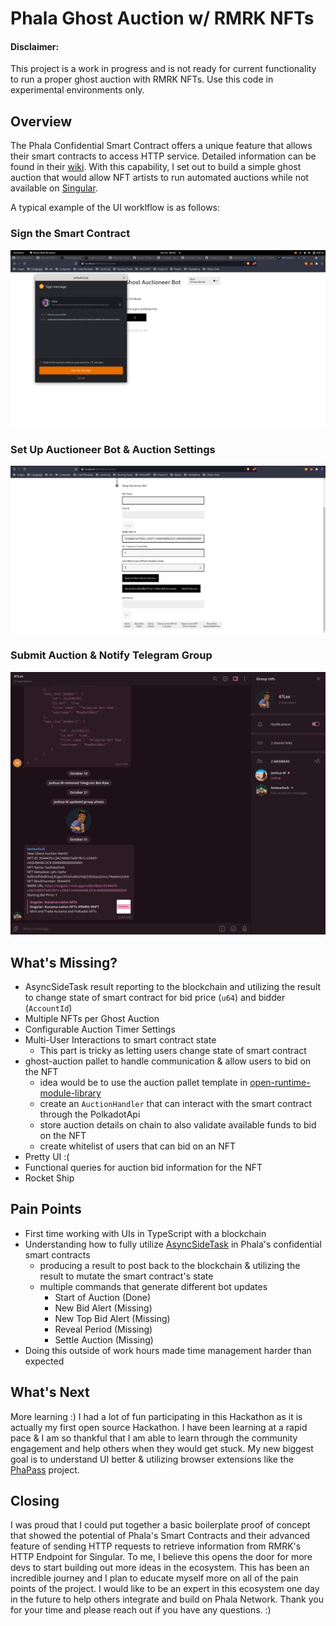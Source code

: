 # Phala Ghost Auction w/ RMRK NFTs
#### Disclaimer: 
This project is a work in progress and is not ready for current functionality to run a proper ghost auction with RMRK NFTs. Use this code in experimental environments only.

## Overview
The Phala Confidential Smart Contract offers a unique feature that allows their smart contracts to access HTTP service. Detailed information can be found in their [wiki](https://wiki.phala.network/en-us/docs/developer/your-first-confidential-contract/#advanced-feature-access-http-service-in-confidential-contracts). With this capability, I set out to build a simple ghost auction that would allow NFT artists to run automated auctions while not available on [Singular](https://singular.rmrk.app/). 

A typical example of the UI worklflow is as follows:
### Sign the Smart Contract
![](docs/static/pha-ghost-auction-sign-cert.png)

### Set Up Auctioneer Bot & Auction Settings
![](docs/static/pha-ghost-auction-bot-setup.png)

### Submit Auction & Notify Telegram Group
![](docs/static/pha-ghost-auction-botwarlock.png)

## What's Missing?
- AsyncSideTask result reporting to the blockchain and utilizing the result to change state of smart contract for bid price (`u64`) and bidder (`AccountId`)
- Multiple NFTs per Ghost Auction
- Configurable Auction Timer Settings
- Multi-User Interactions to smart contract state
  - This part is tricky as letting users change state of smart contract
- ghost-auction pallet to handle communication & allow users to bid on the NFT
  - idea would be to use the auction pallet template in [open-runtime-module-library](https://github.com/open-web3-stack/open-runtime-module-library/blob/master/auction/src/lib.rs)
  - create an `AuctionHandler` that can interact with the smart contract through the PolkadotApi
  - store auction details on chain to also validate available funds to bid on the NFT
  - create whitelist of users that can bid on an NFT
- Pretty UI :(
- Functional queries for auction bid information for the NFT
- Rocket Ship

## Pain Points
- First time working with UIs in TypeScript with a blockchain
- Understanding how to fully utilize [AsyncSideTask](https://rust-lang.github.io/async-book/01_getting_started/01_chapter.html) in Phala's confidential smart contracts
  - producing a result to post back to the blockchain & utilizing the result to mutate the smart contract's state
  - multiple commands that generate different bot updates
    - Start of Auction (Done)
    - New Bid Alert (Missing)
    - New Top Bid Alert (Missing)
    - Reveal Period (Missing)
    - Settle Auction (Missing)
- Doing this outside of work hours made time management harder than expected

## What's Next
More learning :) I had a lot of fun participating in this Hackathon as it is actually my first open source Hackathon. I have been learning at a rapid pace & I am so thankful that I am able to learn through the community engagement and help others when they would get stuck. My new biggest goal is to understand UI better & utilizing browser extensions like the [PhaPass](https://github.com/LaurentTrk/phapass) project.

## Closing
I was proud that I could put together a basic boilerplate proof of concept that showed the potential of Phala's Smart Contracts and their advanced feature of sending HTTP requests to retrieve information from RMRK's HTTP Endpoint for Singular. To me, I believe this opens the door for more devs to start building out more ideas in the ecosystem. This has been an incredible journey and I plan to educate myself more on all of the pain points of the project. I would like to be an expert in this ecosystem one day in the future to help others integrate and build on Phala Network. Thank you for your time and please reach out if you have any questions. :)
